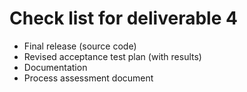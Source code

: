 Check list for deliverable 4
========
* Final release (source code)
* Revised acceptance test plan (with results)
* Documentation
* Process assessment document
